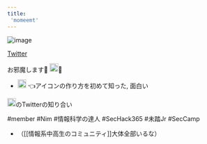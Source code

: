 ```yaml
---
title:
 'momeemt'
---
```


![image](https://gyazo.com/cee6655a28474bbde8436da791c40df8/thumb/1000)

[Twitter](https://twitter.com/momeemt)

お邪魔します🙏
<img src='https://scrapbox.io/api/pages/blu3mo-public/blu3mo/icon' alt='blu3mo.icon' height="19.5"/>🙌

- <img src='https://scrapbox.io/api/pages/blu3mo-public/momeemt/icon' alt='momeemt.icon' height="19.5"/> 👈アイコンの作り方を初めて知った, 面白い

<img src='https://scrapbox.io/api/pages/blu3mo-public/blu3mo/icon' alt='blu3mo.icon' height="19.5"/>のTwitterの知り合い

#member #Nim #情報科学の達人 #SecHack365 #未踏Jr #SecCamp
- （[[情報系中高生のコミュニティ]]大体全部いるな）
